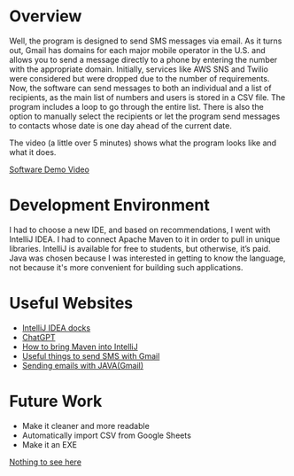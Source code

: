 # Overview

Well, the program is designed to send SMS messages via email. As it turns out, Gmail has domains for each major mobile operator in the U.S. and allows you to send a message directly to a phone by entering the number with the appropriate domain. Initially, services like AWS SNS and Twilio were considered but were dropped due to the number of requirements. Now, the software can send messages to both an individual and a list of recipients, as the main list of numbers and users is stored in a CSV file. The program includes a loop to go through the entire list. There is also the option to manually select the recipients or let the program send messages to contacts whose date is one day ahead of the current date.

The video (a little over 5 minutes) shows what the program looks like and what it does.

[Software Demo Video](https://youtu.be/BuWAS29Nw-8)

# Development Environment

I had to choose a new IDE, and based on recommendations, I went with IntelliJ IDEA. I had to connect Apache Maven to it in order to pull in unique libraries. IntelliJ is available for free to students, but otherwise, it’s paid. Java was chosen because I was interested in getting to know the language, not because it's more convenient for building such applications.

# Useful Websites

- [IntelliJ IDEA docks](https://www.jetbrains.com/help/idea/getting-started.html)
- [ChatGPT](https://chatgpt.com/)
- [How to bring Maven into IntelliJ](https://www.jetbrains.com/help/idea/maven-support.html)
- [Useful things to send SMS with Gmail](https://www.gmass.co/blog/send-text-from-gmail/)
- [Sending emails with JAVA(Gmail)](https://developers.google.com/gmail/api/guides/sending)

# Future Work

- Make it cleaner and more readable
- Automatically import CSV from Google Sheets
- Make it an EXE

[Nothing to see here](https://youtu.be/BuWAS29Nw-8)
